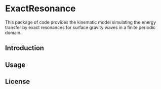 # ExactResonance
This package of code provides the kinematic model simulating the energy transfer by exact resonances for surface gravity waves in a finite periodic domain.

## Introduction


## Usage


## License

